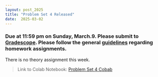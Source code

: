 ```yaml
---
layout: post_2025
title: "Problem Set 4 Released"
date:  2025-03-02
---
```


### Due at 11:59 pm on Sunday, March.9. Please submit to [Gradescope](https://www.gradescope.com/courses/967007). Please follow the general [guidelines](https://cos485.github.io/2025/01/27/homework-guidelines.html) regarding homework assignments.

There is no theory assignment this week.

> Link to Colab Notebook: [Problem Set 4 Cobab](https://colab.research.google.com/drive/1XN-vOovqmsDk3NiOzvFahdr5TAu8HXHb?usp=drive_link)